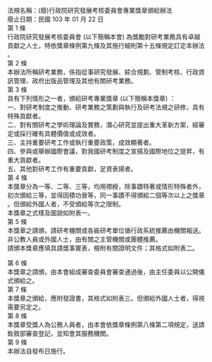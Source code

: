 法規名稱：(廢)行政院研究發展考核委員會專業獎章頒給辦法  
廢止日期：民國 103 年 01 月 22 日  
第 1 條  
行政院研究發展考核委員會 (以下簡稱本會) 為獎勵對研考業務具有卓越  
貢獻之人士，特依獎章條例第九條及其施行細則第十五條規定訂定本辦法  
。  
第 2 條  
本辦法所稱研考業務，係指從事研究發展、綜合規劃、管制考核、行政資  
訊管理、政府出版品管理及其他有關研考業務。  
第 3 條  
具有下列情形之一者，頒給研考專業獎章 (以下簡稱本獎章) ：  
一、對研考制度之推動、研考業務之策劃與執行及研考法規之研修，具有  
特殊貢獻者。  
二、對有關研考之學術理論及實務，潛心研究並提出重大革新方案，經審  
定或採行確有具體價值或成效者。  
三、主持重要研考工作或執行重要政策，成效顯著者。  
四、參與或舉辦國際會議，對我國研考制度之宣揚及國際地位之提昇，有  
重大貢獻者。  
五、其他對研考工作有重要貢獻，足資表揚者。  
第 4 條  
本獎章分為一等、二等、三等，均用襟綬，除事蹟特著或情形特殊者外，  
初次頒給三等，並得因積功晉等，同一事蹟不得頒給二個等次以上之獎章  
。但頒給外國人者，不受頒給等次之限制。  
本獎章之式樣及圖說如附表一。  
第 5 條  
本獎章之請頒，請研考機關或各級研考單位循行政系統推薦由機關報送。  
非公教人員或外國人士，由有關之主管機關或團體推薦。  
請頒本獎章應填具請獎事實表，檢附有關證明文件；其格式如附表二。  


第 6 條  
本獎章之請頒，由本會組成審查委員會審查通過後，由主任委員以公開儀  
式頒給之。  
第 7 條  
本獎章之頒給，應附發證書，其格式如附表三。但頒給外國人士者，得視  
需要另定之。  
第 8 條  
本獎章受獎人為公務人員者，由本會依獎章條例第八條第二項規定，送請  
銓敘部審查登記，並知會其服務機關。  
第 9 條  
本辦法自發布日施行。  


